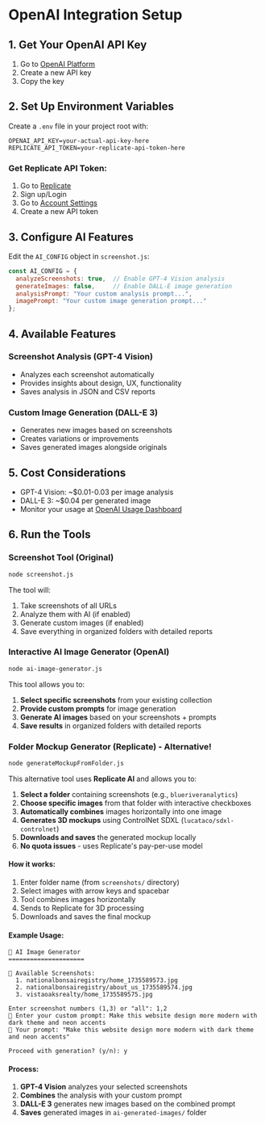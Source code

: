 # OpenAI Integration Setup

## 1. Get Your OpenAI API Key
1. Go to [OpenAI Platform](https://platform.openai.com/api-keys)
2. Create a new API key
3. Copy the key

## 2. Set Up Environment Variables
Create a `.env` file in your project root with:
```
OPENAI_API_KEY=your-actual-api-key-here
REPLICATE_API_TOKEN=your-replicate-api-token-here
```

### Get Replicate API Token:
1. Go to [Replicate](https://replicate.com)
2. Sign up/Login
3. Go to [Account Settings](https://replicate.com/account/api-tokens)
4. Create a new API token

## 3. Configure AI Features
Edit the `AI_CONFIG` object in `screenshot.js`:

```javascript
const AI_CONFIG = {
  analyzeScreenshots: true,  // Enable GPT-4 Vision analysis
  generateImages: false,     // Enable DALL-E image generation
  analysisPrompt: "Your custom analysis prompt...",
  imagePrompt: "Your custom image generation prompt..."
};
```

## 4. Available Features

### Screenshot Analysis (GPT-4 Vision)
- Analyzes each screenshot automatically
- Provides insights about design, UX, functionality
- Saves analysis in JSON and CSV reports

### Custom Image Generation (DALL-E 3)
- Generates new images based on screenshots
- Creates variations or improvements
- Saves generated images alongside originals

## 5. Cost Considerations
- GPT-4 Vision: ~$0.01-0.03 per image analysis
- DALL-E 3: ~$0.04 per generated image
- Monitor your usage at [OpenAI Usage Dashboard](https://platform.openai.com/usage)

## 6. Run the Tools

### Screenshot Tool (Original)
```bash
node screenshot.js
```

The tool will:
1. Take screenshots of all URLs
2. Analyze them with AI (if enabled)
3. Generate custom images (if enabled)
4. Save everything in organized folders with detailed reports

### Interactive AI Image Generator (OpenAI)
```bash
node ai-image-generator.js
```

This tool allows you to:
1. **Select specific screenshots** from your existing collection
2. **Provide custom prompts** for image generation
3. **Generate AI images** based on your screenshots + prompts
4. **Save results** in organized folders with detailed reports

### Folder Mockup Generator (Replicate) - Alternative!
```bash
node generateMockupFromFolder.js
```

This alternative tool uses **Replicate AI** and allows you to:
1. **Select a folder** containing screenshots (e.g., `blueriveranalytics`)
2. **Choose specific images** from that folder with interactive checkboxes
3. **Automatically combines** images horizontally into one image
4. **Generates 3D mockups** using ControlNet SDXL (`lucataco/sdxl-controlnet`)
5. **Downloads and saves** the generated mockup locally
6. **No quota issues** - uses Replicate's pay-per-use model

#### How it works:
1. Enter folder name (from `screenshots/` directory)
2. Select images with arrow keys and spacebar
3. Tool combines images horizontally
4. Sends to Replicate for 3D processing
5. Downloads and saves the final mockup

#### Example Usage:
```
🎨 AI Image Generator
=====================

📸 Available Screenshots:
  1. nationalbonsairegistry/home_1735589573.jpg
  2. nationalbonsairegistry/about_us_1735589574.jpg
  3. vistaoaksrealty/home_1735589575.jpg

Enter screenshot numbers (1,3) or "all": 1,2
💭 Enter your custom prompt: Make this website design more modern with dark theme and neon accents
🎯 Your prompt: "Make this website design more modern with dark theme and neon accents"

Proceed with generation? (y/n): y
```

#### Process:
1. **GPT-4 Vision** analyzes your selected screenshots
2. **Combines** the analysis with your custom prompt
3. **DALL-E 3** generates new images based on the combined prompt
4. **Saves** generated images in `ai-generated-images/` folder 